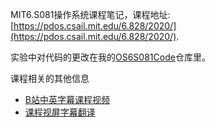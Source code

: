 MIT6.S081操作系统课程笔记，课程地址: [https://pdos.csail.mit.edu/6.828/2020/](https://pdos.csail.mit.edu/6.828/2020/).

实验中对代码的更改在我的[OS6S081Code](https://github.com/EricJeffrey/OS6S081Code)仓库里。

课程相关的其他信息
- [B站中英字幕课程视频](https://www.bilibili.com/video/BV19k4y1C7kA)
- [课程视屏字幕翻译](https://github.com/huihongxiao/MIT6.S081)
